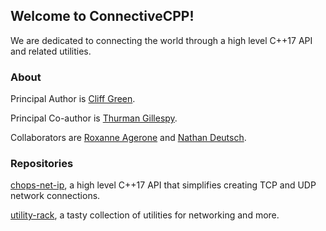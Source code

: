 ## Welcome to ConnectiveCPP!

We are dedicated to connecting the world through a high level C++17 API and related utilities.

### About

Principal Author is [Cliff Green](https://github.com/cliffg-softwarelibre).

Principal Co-author is [Thurman Gillespy](https://tgill880.github.io).

Collaborators are [Roxanne Agerone](http://linkedin.com/in/roxanne-a) and [Nathan Deutsch](http://linkedin.com/in/nathandeu).

### Repositories

[chops-net-ip](https://connectivecpp.github.io/chops-net-ip), a high level C++17 API that simplifies creating TCP and UDP network connections.

[utility-rack](https://connectivecpp.github.io/utility-rack), a tasty collection of utilities for networking and more.
